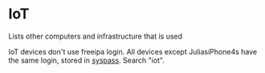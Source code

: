 # IoT

Lists other computers and infrastructure that is used

IoT devices don't use freeipa login. All devices except JuliasiPhone4s have the same login, stored in [syspass](https://cpu.dsek.se./../Services/Syspass.md). Search "iot".